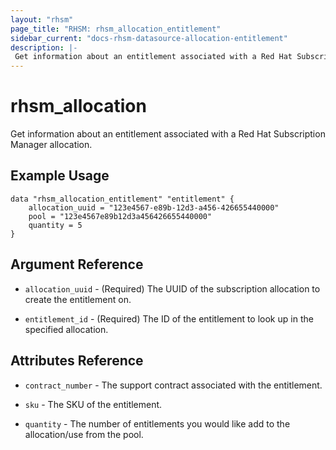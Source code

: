 ```yaml
---
layout: "rhsm"
page_title: "RHSM: rhsm_allocation_entitlement"
sidebar_current: "docs-rhsm-datasource-allocation-entitlement"
description: |-
 Get information about an entitlement associated with a Red Hat Subscription Manager allocation.
---
```


# rhsm\_allocation

Get information about an entitlement associated with a Red Hat Subscription Manager allocation.

## Example Usage

```hcl
data "rhsm_allocation_entitlement" "entitlement" {
    allocation_uuid = "123e4567-e89b-12d3-a456-426655440000"
    pool = "123e4567e89b12d3a456426655440000"
    quantity = 5
}
```

## Argument Reference

* `allocation_uuid` - (Required) The UUID of the subscription allocation to create the entitlement on.

* `entitlement_id` - (Required) The ID of the entitlement to look up in the specified allocation.

## Attributes Reference

* `contract_number` - The support contract associated with the entitlement.

* `sku` - The SKU of the entitlement.

* `quantity` - The number of entitlements you would like add to the allocation/use from the pool.
